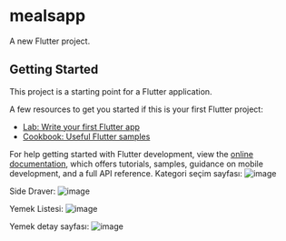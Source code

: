 # mealsapp

A new Flutter project.

## Getting Started

This project is a starting point for a Flutter application.

A few resources to get you started if this is your first Flutter project:

- [Lab: Write your first Flutter app](https://docs.flutter.dev/get-started/codelab)
- [Cookbook: Useful Flutter samples](https://docs.flutter.dev/cookbook)

For help getting started with Flutter development, view the
[online documentation](https://docs.flutter.dev/), which offers tutorials,
samples, guidance on mobile development, and a full API reference.
Kategori seçim sayfası:
![image](https://github.com/cebrailkeskindag/mealsapp/assets/46896417/ecb16998-022a-4410-b7f1-1571aa23e382)

Side Draver:
![image](https://github.com/cebrailkeskindag/mealsapp/assets/46896417/d61e297f-7533-479b-ab33-4e6451dec90d)

Yemek Listesi:
![image](https://github.com/cebrailkeskindag/mealsapp/assets/46896417/e21cdc6d-2fe4-4d94-b1c2-f21f362efc70)

Yemek detay sayfası:
![image](https://github.com/cebrailkeskindag/mealsapp/assets/46896417/52d554b5-1ed9-47d5-9f3c-394d079699c4)
